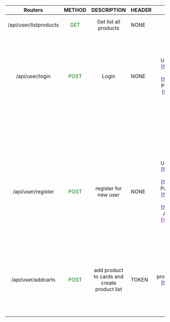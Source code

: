 |        Routers         |                METHOD                 |                 DESCRIPTION                  | HEADER |                             BODY                             | STATUS |              RESPONSE               |                        ERROR/CONTENT                        |
| :--------------------: | :-----------------------------------: | :------------------------------------------: | ------ | :----------------------------------------------------------: | :----: | :---------------------------------: | :---------------------------------------------------------: |
| /api/user/listproducts | <span style="color:green">GET</span>  |            Get list all products             | NONE   |                             NONE                             |  200   |     an Object list of Products      |                      all products list                      |
|                        |                                       |                                              |        |                                                              |  500   |     an Object of internal error     |               an erorr message from Database                |
|    /api/user/login     | <span style="color:green">POST</span> |                    Login                     | NONE   | Username  [<span style="color:blue">STRING</span>], Email [<span style="color:blue">STRING</span>], Password [<span style="color:blue">STRING</span>] |  202   |     an Object of user and token     |                     token and user data                     |
|                        |                                       |                                              |        |                                                              |  404   |     an Object of error message      |                message can't found any user                 |
|                        |                                       |                                              |        |                                                              |  400   |     an Object of error message      |             message incorrect password/username             |
|                        |                                       |                                              |        |                                                              |  500   |     an Object of internal error     |               an erorr message from Database                |
|   /api/user/register   | <span style="color:green">POST</span> |            register for new user             | NONE   | Username [<span style="color:blue">STRING</span>], email [<span style="color:blue">STRING</span>], Password, [<span style="color:blue">STRING</span>], name [<span style="color:blue">STRING</span>],  Address [<span style="color:magenta">STRING</span>], |  201   | an Object of user after registering |                     Object of new user                      |
|                        |                                       |                                              |        |                                                              |  409   |       an Object error message       |                  duplicate username/email                   |
|                        |                                       |                                              |        |                                                              |  500   |     an Object of internal error     |               an erorr message from Database                |
|   /api/user/addcarts   | <span style="color:green">POST</span> | add product to cards and create product list | TOKEN  |    productName [<span style="color:blue">STRING</span>],     |  201   |          an Object message          | a message that tell succesfully to add carts/update/product |
|                        |                                       |                                              |        |                                                              |  500   |     an Object of internal error     |               an erorr message from Database                |
|                        |                                       |                                              |        |                                                              |        |                                     |                                                             |

